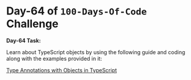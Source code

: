 # Day-64 of `100-Days-Of-Code` Challenge

**Day-64 Task:**

Learn about TypeScript objects by using the following guide and coding along with the examples provided in it:

[Type Annotations with Objects in TypeScript](./TS-Object/README.md)